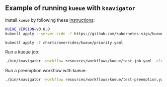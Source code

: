 ## Example of running `kueue` with `knavigator`

Install `kueue` by following these [instructions](https://kueue.sigs.k8s.io/docs/installation/):

```bash
KUEUE_VERSION=v0.8.0
kubectl apply --server-side -f https://github.com/kubernetes-sigs/kueue/releases/download/${KUEUE_VERSION}/manifests.yaml

kubectl apply -f charts/overrides/kueue/priority.yaml
```

Run a kueue job: 
```bash
./bin/knavigator -workflow resources/workflows/kueue/test-job.yaml -cleanup
```

Run a preemption workflow with kueue: 
```bash
./bin/knavigator -workflow resources/workflows/kueue/test-preemption.yaml -cleanup
```
